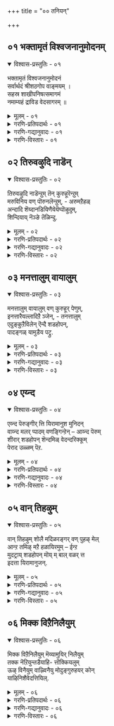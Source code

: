 +++
title = "०० तनियन्"

+++

## ०१ भक्तामृतं विश्वजनानुमोदनम्

<details open><summary>विश्वास-प्रस्तुतिः - ०१</summary>

भक्तामृतं विश्वजनानुमोदनं  
सर्वार्थदं श्रीशठगोप वाङ्मयम् ।  
सहस्र शाखीपनिषत्समागमं  
नमाम्यहं द्राविड वेदसागरम् ॥
</details>

<details><summary>मूलम् - ०१</summary>

भक्तामृतं विश्वजनानुमोदनं  
सर्वार्थदं श्रीशठगोप वाङ्मयम् ।  
सहस्र शाखीपनिषत्समागमं  
नमाम्यहं द्राविड वेदसागरम् ॥
</details>

<details><summary>गरणि-प्रतिपदार्थः - ०१</summary>

भक्त अमृतं = भक्तर अमृतवन्नु, विश्वजन = जगत्तिन ऎल्ल जनरु, अनुमोदनं = ऒप्पुवन्थाद्दन्नु, सर्व = ऎल्ल बगॆय, अर्थ = अभिलाषॆगळन्नु \(बेडिकॆगळन्नु\), दं = नीडतक्कद्दन्नु, श्रीशठगोप वाङ्मयं = श्रीशठगोपर श्रीसूक्तिगळन्नु, सहस्रशाखा = साविर शाखॆगळुळ्ळ, उपनिषत् = उपनिषत्तिन, समागम् = सङ्कलनवन्नु \(कूडिकॆयन्नु\), द्राविड = तमिळु भाषॆय, वेदसागरम् = वेदवॆम्ब सागरवन्नु, अहम् = \(पादसेवकनाद\) नानु, नमामि = नमस्करिसुत्तेनॆ. 
</details>

<details><summary>गरणि-गद्यानुवादः - ०१</summary>

भक्तर अमृतवन्नु, जगत्तिन ऎल्ल जनरु ऒप्पुवुदन्नु, ऎल्ल बगॆय अभिलाषॆगळन्नु \(बेडिकॆगळन्नु\) नीडतक्कद्दन्नु, श्रीशठगोपर श्रीसूक्तिगळन्नु, साविरशाखॆगळुळ्ळ उपनिषत्तिन सङ्कलन \(सङ्ग्रह\)वन्नु, तमिळुवेदवॆम्ब सागरवन्नु \(पादसेवकनाद\) नानु नमस्करिसुत्तेनॆ. 
</details>

<details><summary>गरणि-विस्तारः - ०१</summary>

’तिरुवाय् मॊऴि’यन्नु स्तुतिसि, अदर हिरिमॆयन्नु कीर्तिसि, अदक्कॆ भक्तिपूर्वकवागि ऎरगि, पठनक्कॆ अदन्नुऎत्तिकॊळ्ळबेकॆन्दु ई तनि सूचिसुत्तदॆ. ई ग्रन्थक्कॆ इष्टु गौरववन्नु अर्पिसुवुदक्कॆ कारणवन्नू इदु तिळिसुत्तदॆ. 

’भक्तामृतं” – भक्तियिन्द बेडिद देवतॆगळिगॆ दानवरिन्द किरुकुळवन्नु तप्पिसुवुदक्कागि, क्षीरसागरवन्नु आ देवदानवर सहायदिन्दले मथन माडिसि, अमृतवन्नु पडॆदु, अदन्नु देवतॆगळिगॆ हञ्चिकॊट्टु, अवरन्नु भगवन्तनु अमररन्नागिसिदनष्टॆ. हागॆये, भगवन्तनन्नु आश्रयिसिद मानव भक्तरिगॆ, ’तिरुवाय् मॊऴि’यु अवरजनन-मरणद बन्धनद किरुकुळवन्नु बिडिसुवुदक्कागि ऒदगि, शाश्वतानन्दवन्नू अमरतवन्नू कॊडुवुदु. 

’विश्वजनानुमोदनं” – ’तिरुवाय् मॊऴि’यल्लि हेळिरुव विषय भगवन्तनन्नु ऒलिसिकॊळ्ळुवुदक्कॆ सुलभोपायवेऎम्बुदु. इदु परमश्रेष्ठवाद मार्गवॆन्दू, इदरष्टु सुलभवू सरळवू आदद्दु बेरॆ यावुदू इल्लवॆन्दू, जातिमत मुन्तादवुगळ कट्टुपाडिगॆ ऒळपडदॆ ऎल्लरू ई मार्गवन्नु अनुसरिसबहुदॆन्दू, ई मूलक निरतिशयानन्दद परमपदवन्नु पडॆदुकॊळ्ळबहुदॆन्दू जगत्तिन ऎल्ल जनरू तलॆदूगि ऒप्पबहुदागिदॆ. इदन्नु ओदि तिळिदुकॊळ्ळुवुदरिन्द ऎल्लरू आनन्दिसबहुदागिदॆ. 

’सर्वार्थदं’ – मनुष्यन ऎल्ल बगॆय अभिलाषॆगळन्नू, आशॆ आकाङ्क्षॆगळन्नू बेडिकॆगळन्नू नाल्कु विधवागि विङ्गडिसलागिदॆ. अवन्नु धर्म, अर्थ, काम, मोक्ष ऎन्दु करॆयलागिदॆ. चतुर्विध पुरुषार्थगळॆम्बवु इवे. ई ऎल्ल बगॆय पुरुषार्थगळन्नू तिरुवाय्मॊऴिय मूलक पडॆयबहुदागिदॆ. 

’श्रीशठगोपवाङ्मयम्’ – शठगोपरॆम्ब महामुनिगळ बायिन्द, परमात्मन कृपाकटाक्षदिन्द आत्मनु परमात्मनन्नु पडॆदुकॊळ्ळुव बगॆ, अवनल्लि ऒन्दुगूडुव विषयवॆल्ल ’तिरुवाय् मॊऴि’य रूपदल्लि प्रकटगॊण्डितु. मातुगळ जोडणॆयल्लि, विषयद विवरणॆयल्लि, बळसिरुव उपमान रूपकगळल्लि सरिसाटि ऎम्बुदु मत्तॊन्दिल्लवागि इदन्नु शठगोपर श्रीसूक्तिगळु अथवा शठगोपवाङ्मयम् ऎन्नुत्तारॆ. 

आळ्वाररुगळल्लि परमश्रेष्ठरॆन्दू आद्यकुलपति ऎन्दू हॆसरुगळिसिदवरु श्रीशठगोपरु. हिन्दॆ, ऒन्दु कालदल्लि, ऎष्टे आसक्तियिद्दरू सह, संस्कृत भाषॆयल्लिरुव वेदगळन्नु कलियलु, ऎल्लरिगू अधिकारविल्लवागित्तु. याव बगॆय कट्टुपाडू इल्लदन्तॆ, ऎल्लरू कलियलु, अरितुकॊळ्ळलु अनुकूलिसुवन्तॆ संस्कृतवेदगळन्नु तमिळिनल्लि रचिसिदवरु शठगोपरु. ई कारणदिन्द इअवरिगॆ ’वेदम् तमिळ् शॆय्द मारन्” ऎम्ब बिरुदु. इवरु बरॆदिरुव “तिरुविरुत्तम्” ऎम्बुदु ऋग्वेदद सार, ’तिरुवाशरियम्’ ऎम्बुदु यजुर्वेदद सार, “तिरुवाय् मॊऴि” ऎम्बुदु सामवेदद सार, मत्तु “पॆरियतिरुवन्दादि” ऎम्बुदु अथर्वण वेददसार ऎन्नलागिदॆ. 

शठगोपरिगॆ ’मारन्’, ’पराङ्कुश’ ’वकुळाभरण’ ऎम्ब हॆसरुगळिवॆ. वॆळ्ळाळ कुलद तन्दॆ तायिगळु इवरिगॆ इट्ट हॆसरु ’मारन्’ वकुळपुष्पमालिकॆयन्नु इवरु धरिसुत्तिद्दद्दरिन्द ’वकुळाभरण’ ऎन्दायितु. आदरॆ, ऎल्लक्किन्तलू मिगिलागि, इवरिगॆ बन्द प्रीतिय हॆसरु ’नम्माळ्वार्’ ऎम्बुदु. 

“सहस्रशाखोपनिषत्समागम्” – भगवन्तनिन्दले प्रकटगॊण्डु, बायिन्द बायिगॆ प्रचुर पडॆदद्दु, अनादि ऎनिसिकॊण्डद्दु वेदगळु. भगवद्विषयवन्नु हेळि, आ बगॆगॆ तिळिवळिकॆयन्नु अवु कॊडुत्तवॆ. मनुष्यनु तन्न आत्मोद्धारक्कागि तिळियलेबेकाद विषयगळन्नु सरळसङ्ग्रहवागि हेळिरुवुदु उपनिषत्तुगळल्लि. वेदवॆम्ब अश्वत्थवृक्षद साविरारु शाखॆगळे इवु. ई ऎल्ला उपनिषत्तुगळल्लि हेळिरुव विषयवन्ने, सङ्कलन रूपदल्लि, सङ्ग्रहिसि हेळिरुवुदु तिरुवाय् मॊऴियल्लि. 

“द्राविड वेद सागरम्” – वेदगळु संस्कृत भाषॆयल्लिवॆ. ऎल्लॆ काणदन्तॆ अपारवागि विस्तारवागि हरडिरुव वेदगळ ऎल्ल विषयवन्नू सङ्ग्रहवागि तमिळु भाषॆयल्लि हेळिरुवुदरिन्द, तिरुवाय् मॊऴियन्नु तमिळुवेद अथवा द्राविडवेद ऎन्नलागिदॆ. संस्कृतवेदगळिगॆ ऎष्टु प्रामुख्यतॆ, ऎष्टु मर्यादॆ इदॆयो अष्टे गौरव प्रामुख्यतॆगळू तिरुवाय् मॊऴिगू इवॆ. 

’तिरु’ ’वाय्’ ’मॊऴि’ ऎम्ब मूरु पदगळु कूडि आगिरुवुदु ’तिरुवाय् मॊऴि’. ’तिरु’ ऎम्बुदक्कॆ “श्रीदेवि, सम्पत्तु, सॊबगु, भाग्य, दैवत्व, सत्कर्म, श्रेष्ठ, पवित्र, माङ्गल्य” ऎन्दु मुन्तागि अर्थबरुत्तदॆ. ’वाय्’ ऎन्दरॆ बायि. ’मॊऴि’ ऎन्दरॆ “मातु, भाषॆ”. ’वाय् मॊऴि’ ऎम्बुदु ऒट्टुगूडिसिदरॆ “बायिमातु, बायिन्द हॊरबिद्द मातु” ऎन्दु अर्थ बरुत्तदॆ. भगवन्तन दिव्यवाणियाद वेदगळ हागॆये भगवत्कृपॆयिन्द शठगोपमुनिय बायिन्द हॊरबिद्द अमृतवाणि इदु. ई मूरु पदगळ अर्थगळन्नू कूडिसि हेळुवुदादरॆ, ’तिरुवाय् मॊऴि’गॆ ऒन्दॊन्दु जोडणॆयिन्द बरुव ऒट्टु अर्थवु हॊन्दिकॆयागुत्तदॆ. “तिरुवा – मॊऴि” ऎन्दु व्यक्ति प्रामुख्यतॆयिन्द हेळुवाग ’श्रीसूक्ति, पवित्रवाद बायिन्द हॊम्मिद मातु” ऎन्दागुत्तदॆ. हागल्लदॆ, “तिरु-वाय् मॊऴि” ऎन्दु वाक् प्राधान्यतॆयिद हेळुवाग अदु “पवित्रवाद बायिमातु” ऎन्दागुत्तदॆ. हॆसरे हीगॆ बगॆबगॆयागि बिडिसि विवरिसबहुदादरॆ, अदर विषयद विमर्शनॆय कॆलस तिळिदवर कैयल्लि ऎष्टु अद्भुतवो\! ऎष्टु आश्चर्यकरवो\! ऎष्टु आनन्दकरवो\!
</details>

## ०२ तिरुवऴुदि नाडॆन्

<details open><summary>विश्वास-प्रस्तुतिः - ०२</summary>

तिरुवऴुदि नाडॆन्ऱुम् तॆन् कुरुहूरॆन्ऱुम्  
मरुविनिय वण् पॊरुनलॆन्ऱुम्, - अरुमऱैहळ्  
अन्दादि शॆय्दानडियिणैयेयॆप्पॊऴुदुम्,  
शिन्दियाय् नॆञ्ङे तॆळिन्दु.
</details>

<details><summary>मूलम् - ०२</summary>

तिरुवऴुदि नाडॆन्ऱुम् तॆन् कुरुहूरॆन्ऱुम्  
मरुविनिय वण् पॊरुनलॆन्ऱुम्, - अरुमऱैहळ्  
अन्दादि शॆय्दानडियिणैयेयॆप्पॊऴुदुम्,  
शिन्दियाय् नॆञ्ङे तॆळिन्दु.
</details>

<details><summary>गरणि-प्रतिपदार्थः - ०२</summary>

नॆञ्ङे = मनस्से, तिरुवऴुदि नादु ऎन्ऱम् = तिरुवळुदिनाडु ऎम्ब देश ऎन्दू, तॆन् सुन्दरवाद, कुरुहूर् ऎन्ऱुम् = तिरुक्कूरुहूरु क्षेत्र ऎन्दू, मरुव = कलॆतिरुवुदक्कॆ, इनिय = प्रियवाद, वण् = सॊबगिन, पॊरुनल् ऎन्ऱुम् = पॊरुनल् नदि \(ताम्रपर्णिनदि\) ऎन्दू, नॆनॆयुत्ता, अरु = सुलभवागि ऎटुकद \(अपरूपवाद\), मऱैहळ् = वेदगळन्नु, अन्दादि शॆय्दान् = अन्तादिय रूपदल्लि \(परिपूर्णवागि\) माडिदवन, अडि इणैये = ऎरडु तिरुवडिगळन्ने, ऎप्पॊऴुदुम् = यावागलू, तॆळिन्दु = अरितुकॊण्डु, शिन्दियाय् = चिन्तिसुत्तिरु. 
</details>

<details><summary>गरणि-गद्यानुवादः - ०२</summary>

मनस्से, तिरुवळुदिवाडु ऎन्दू, सुन्दरवाद तिरुक्कूरुहूरुक्षेत्र ऎन्दू, कलॆतिरुवुदक्कॆ \(अप्पिकॊळ्ळुवुदक्कॆ\) प्रियवाद सॊबगिन पॊरुनल् नदि \(ताम्रदपर्णिनदि\) ऎन्दू नॆनॆयुत्ता सुलभवागि ऎटुकद \(अपरूपवाद\) वेदगळन्नु अन्तादियरूपदल्लि \(परिपूर्णवागि\) माडिदवन ऎरडु तिरुवडिगळन्ने यावागलू चिन्तिसुत्तिरु. 
</details>

<details><summary>गरणि-विस्तारः - ०२</summary>

मॊदल तनियल्लि शठगोप वाङ्मयद प्रामुख्यतॆयन्नू अदक्कॆ सल्लबेकाद गौरववन्नू तिळिसलायितु. ई तनि आ वाङ्मयक्कॆ कारणराद श्रीशठगोपरन्नु स्मरिसुत्ता अवरिगॆ सल्लबेकाद गौरववन्नु कुरितु हेळुत्तदॆ. 

श्रीशठगोपरु यारु, ऎल्लियवरु, ऎम्बुदन्नु गुरुतिट्टु हेळुव तनि इदु. यारन्नादरू गुरुतिसि हेळबेकादरॆ अवरु हुट्टिद ऊरु \(स्थळ\), अदर बळि इरुव नदि, बॆट्ट मुन्तादद्दु, मत्तु अदु सेरिद नाडु –इवुगळन्नु हेळुवुदु वाडिकॆ. ई सम्प्रदायक्कॆ अनुगुणवागि श्रीशठगोपरन्नु कुरितु हेळुत्तदॆ ई तनि- दक्षिणभारतदल्लि ’तिरुवळुदि नाडु’ ऎम्बुदॊन्दु देश. अदरल्लि ’पॊरुनल्’ \(ताम्रपर्णिनदि\) ऎम्बुदॊन्दु नदि. अदर दडदल्लि तिरुकुरुहूरु ऎम्बुदॊन्दु ऊरु. आ पवित्र क्षेत्रदल्लि श्रीशठगोपरु हुट्टिदरु. अवर हिरिमॆयन्नु कॊण्डाडुव आ क्षेत्रवन्नु ”आळ्वार् तिरुनहरि” ऎन्दू करॆयुत्तारॆ. 

तनि हेळुत्तदॆ- मनस्से, नीनु मॊदलु तिरुवळुदि नाडन्नू, पॊरुनल् \(ताम्रपर्णि\) नदियन्नू, तिरुक्कूरु हूरुक्षेत्रवन्नू स्मरिसिको. आ क्षेत्रदल्लि अवतरिसिदवरे श्रीशठगोपरु \(नम्माळ्वाररु\). अपरूपवाद, सुलभवागि ऎल्लरिगू ऎटुकद वेदगळन्नु परिपूर्णवागि, सरळसुन्दरवागि, अन्तादिय रूपदल्लि ऒदगिसिकॊट्टवरु अवरे. अवर ऎरडु तिरुवडिगळन्नू ऎडॆबिडदॆ चिन्तिसु. नीनु उज्जीवनगॊळ्ळुवॆ. 

श्रीशठगोपरु रचिसिरुव नाल्कु ग्रन्थगळल्लि “पॆरियतिरुवन्दादि” ऎम्बुदॊन्दु. अदन्नु मुन्दिट्टु इतर ग्रन्थगळन्नु अदरॊडनॆ हेळलागिदॆ ऎन्नबहुदागिदॆ. ई नाल्कु ग्रन्थगळन्नु कुरितु हिन्दिन तनियल्लिये हेळलागिदॆ ऎम्बुदन्नु गमनिसबहुदु.
</details>

## ०३ मनत्तालुम् वायालुम्

<details open><summary>विश्वास-प्रस्तुतिः - ०३</summary>

मनत्तालुम् वायालुम् वण् कुरुहूर् पेणुम्,  
इनत्तारैयल्लादिऱै ञ्जेन्, - तनत्तालुम्   
एदुङ्कुऱैविलेन् ऎन्दै शडहोपन्,  
पादङ्गळ् यामुडैय पट्रु.
</details>

<details><summary>मूलम् - ०३</summary>

मनत्तालुम् वायालुम् वण् कुरुहूर् पेणुम्,  
इनत्तारैयल्लादिऱै ञ्जेन्, - तनत्तालुम्   
एदुङ्कुऱैविलेन् ऎन्दै शडहोपन्,  
पादङ्गळ् यामुडैय पट्रु.
</details>

<details><summary>गरणि-प्रतिपदार्थः - ०३</summary>

मनत्तालुम् = मनस्सिनिन्दलू, वायालुम् = मातिनिन्दलू, वण् = सॊबगिन, कुरुहूर् = तिरुक्कूरुहूरन्नु, पेणुम् = आश्रयिसुव, इनत्तारै = गोष्ठियवरन्नु, अल्लादु = अल्लदॆ, \(बेरॆ यारन्नू\), इऱैञ्जेन् = नमस्करिसुवुदिल्ल, तनत्तालुम् = धनदिन्दलू, एदुम् = स्वल्पवादरू, कुऱैवु इलेन् = कॊरतॆ इल्लदवनागिद्देनॆ, ऎन्दै = नन्न तन्दॆयाद \(स्वामियाद\), शडहोपन् = शठगोपन, पादङ्गळ् = पादगळु \(तिरुवडिगळु\), यामुडैय = नम्म, पट्रु = आश्रयाधार. 
</details>

<details><summary>गरणि-गद्यानुवादः - ०३</summary>

मनस्सिनिन्दलू मातिनिन्दलू सॊबगिन तिरुक्कूरुहूरन्नु स्तुतिसुव \(आश्रयिसुव\) गोष्ठियवरन्नल्लदॆ \(बेरॆयवरन्नु\) नमस्करिसॆनु. धनदिन्दलू स्वल्पवू कॊरतॆयिल्लदवनागिद्देनॆ. नन्न तन्दॆयाद \(स्वामियाद\) शठगोपन तिरुवडिगळु नमगॆ आश्रयाधार. 
</details>

<details><summary>गरणि-विस्तारः - ०३</summary>

ई तनि हेळुत्तदॆ- मनस्से, सॊबगिन तिरुक्कुरुहूरन्नु काया वाचा मनसा कॊण्डाडुव जनर गोष्ठियन्नु कण्डरॆ ननगॆ तुम्ब गौरव. आ पवित्रक्षेत्रद हिरिमॆयन्नू, अल्लि अवतरिसिद श्रीशठगोपर हिरिमॆयन्नू अवरु अरितवरु. आद्दरिन्द शठगोपर अनुयायिगळागि अवरन्नु आश्रयिसिरुववरु अवरु. अवरिगॆ नन्न गौरवपूर्ण नमस्कारगळन्नु अर्पिसुत्तेनॆ. अवरल्लदॆ बेरॆयवरु ऎन्थवरे आगिद्दरू सह अवरल्लि ननगॆ गौरवविल्ल. नानु अवरन्तॆये नन्न तन्दॆयागि, स्वामियागि इरुव श्रीशठगोपर तिरुवडिगळन्ने नानु दृढवागि आश्रयिसिद्देनॆ.आ तिरुवडिगळे ननगॆ आधार. ननगॆ हणहॆच्चल्ल. अदर अगत्यवे ननगिल्ल. अदर कॊरतॆयन्नु नानु हच्चिकॊळ्ळुवुदू इल्ल. 

मनुष्यन उज्जीवनक्कॆ बेकाद ज्ञानवन्नू उपायवन्नूऒदगिसिकॊडुववरु गुरु. आ गुरुविन तिरुवडिगळन्नु हिडिदु, अवर मार्गदल्लिये नडॆयुववरू गुरुविन हागॆये गौरवक्कॆ अर्हरु.
</details>

## ०४ एय्न्द

<details open><summary>विश्वास-प्रस्तुतिः - ०४</summary>

एय्न्द पॆरुङ्गीर् त्ति यिरामानुश मुनिदन्  
वाय्न्द मलर् प्पादम् वणङ्गिन्ऱेन् – आय्न्द पॆरुम्   
शीरार् शडहोपन् शॆन्दमिळ् वेदन्दरिक्कूम्  
पेराद उळ्ळम् पॆऱ.
</details>

<details><summary>मूलम् - ०४</summary>

एय्न्द पॆरुङ्गीर् त्ति यिरामानुश मुनिदन्  
वाय्न्द मलर् प्पादम् वणङ्गिन्ऱेन् – आय्न्द पॆरुम्   
शीरार् शडहोपन् शॆन्दमिळ् वेदन्दरिक्कूम्  
पेराद उळ्ळम् पॆऱ.
</details>

<details><summary>गरणि-प्रतिपदार्थः - ०४</summary>

एय्न्द = ऒप्पतक्क, पॆरु = अपारवाद, कीर् त्ति = कीर्तियुळ्ळ, इरामानुश मुनिदन् = श्रीरामानुज मुनिगळ, वाय्न्द = तक्कद्दाद, \(हॊन्दिकॆयुळ्ळ\) मलर् पादम् = हूविनन्थ पादगळन्नु, \(पादकमलगळन्नु\), वणङ्गिन्ऱेन् = नमस्करिसुत्तिद्देनॆ, आय्न्द = अप्पटवाद, पॆरुम् शीर् = अपारकीर्तियिन्द, आर् = तुम्बिरुव \(परिपूर्णनाद\), शडहोपन् =शठगोपन, शॆन्दमिळ् वेदम् = अरिशुद्धवाद तमिळिन वेदवन्नु, तरिक्कूम् = धरिसतक्क, पेराद = बदलावणॆयागद \(चञ्चलवागद\), उळ्ळम् = मनस्सन्नु, पॆऱ = पडॆयुवुदक्कागि. 
</details>

<details><summary>गरणि-गद्यानुवादः - ०४</summary>

अप्पटवाद अपारकीर्तियिन्द तुम्बिरुव \(परिपूर्णनाद\) शठगोपन परिशुद्धवाद तमिळिन वेदवन्नु धरिसतक्क चञ्चलगॊळ्ळद मनस्सन्नु पडॆयुवुदक्कागि ऒप्पतक्क अपारकीर्तियुळ्ळ श्रीरामानुजमुनिगळ \(अदक्कॆ\) हॊन्दिकॆयुळ्ळ हूविनन्थ पादगळिगॆ नमस्करिसुत्तिद्देनॆ. 
</details>

<details><summary>गरणि-विस्तारः - ०४</summary>

ई तनियल्लि प्रतिष्ठितराद इब्बरु महामहिमरन्नु कीर्तिसलागिदॆ. मॊदलनॆयवरु श्रीशठगोपरु. तिरुवाय् मॊऴिये मॊदलाद चॊक्कवाद तमिळिन वेदगळन्नु रचिसिदवरु. भगवद्विषयवन्नू आत्मोद्धारद मार्गवन्नू तिळियहेळुव अवर आ रचनॆगळु अवरिगॆ कण्डुकॊट्टद्दु अपारवाद धवळकीर्ति. शठगोपर दिव्यग्रन्थगळन्नु चॆन्नागि ओदि अरितुकॊण्डु श्रीवैष्णव सिद्धान्तस्थापन सार्वभौमरॆनिसिकॊण्ड श्रीरामानुजरु मत्तॊब्बरु. अवरदू ऒप्पतक्क कीर्तिये. ऒब्बरु हाडिद्दन्नु मत्तॊब्बरु कलितु नुरित हागॆ चुरुकाद मनस्सिनिन्द ऎल्लरू कलियबेकु. मनस्सु कलियुव विषयदल्लिये दृढवागि नॆलॆगॊळ्ळबेकु. इतर वस्तुविषयगळ कडॆगॆ हॊरळबारदु. चञ्चलगॊळ्ळबारदु. अदक्कागि ई प्रार्थनॆ. 

ई तनि हेळुत्तदॆ- मनस्से, श्रीशठगोपरुरचिसिद परिशुद्धवाद तमिळिन वेदगळन्नु शुद्धवाद दृढवाद मनस्सिनिन्द ग्रहिसिकॊण्डवरु श्रीरामानुजमुनिगळु. अन्थ मनस्सिगागि, नानु आचार्यराद श्रीरामानुजर तिरुवडिगळिगॆ ऎरगुत्ता, अवर कृपॆगागि प्रार्थिसुत्तेनॆ.
</details>

## ०५ वान् तिहऴुम्

<details open><summary>विश्वास-प्रस्तुतिः - ०५</summary>

वान् तिहऴुम् शोलै मदिळरङ्गर् वण् पुहऴ् मेल्  
आन्ऱ तमिऴ् मऱै हळायिरमुम् – ईन्ऱ  
मुदट्राय् शडहोपन् मॊय् म् बाल् वळर् त्त  
इदत्ता यिरामानुजन्.
</details>

<details><summary>मूलम् - ०५</summary>

वान् तिहऴुम् शोलै मदिळरङ्गर् वण् पुहऴ् मेल्  
आन्ऱ तमिऴ् मऱै हळायिरमुम् – ईन्ऱ  
मुदट्राय् शडहोपन् मॊय् म् बाल् वळर् त्त  
इदत्ता यिरामानुजन्.
</details>

<details><summary>गरणि-प्रतिपदार्थः - ०५</summary>

वान् = आकाशवॆल्लवन्नू, तिहऴुम् = बॆळगिसुव, शोलै = तोपुगळिन्दलू, मदिळ् = कोटॆगळिन्दलू \(एळु प्राकारगळिन्दलू\) कूडिद, आङ्गर् = श्रीरङ्गनाथर, वण् पुहऴ् मेल् = दिव्यसुन्दरवाद कीर्तिय विषयवागि, आन्ऱ = गाढवू, विस्तारवू, परमश्रेश्ठवू आगिरुव, तमिऴ् मऱैहळ् = तमिळिन वेदगळाद, आयिरमुम् = ऒन्दु साविर पाशुरगळन्नू, ईन्ऱ = हडॆद, मुदल् ताय् = मॊदल तायि, शडहोपन् = श्रीशठगोपरु, मॊय् बाल् = शक्तियिन्द, वळर् त्त = \(अदन्नु\) बॆळॆसिद, इदम् = हितवाद, ताय् = तायि, इरामानुशन् = श्रीरामानुजरु. 
</details>

<details><summary>गरणि-गद्यानुवादः - ०५</summary>

आकाशवॆल्लवन्नू बॆळगिसुव तोपुगळिन्दलू, कोटॆगळिन्दलू \(एळु प्राकारगळिन्दलू\) कूडिद श्रीरङ्गनाथर दिव्यसुन्दरवाद कीर्तिय विषयवागि गाढवू विस्तारवू परमश्रेश्ठवू आगिरुव तमिळिन वेदगळाद ऒन्दु साविर पाशुरगळन्नू हडॆद मॊदल तायि श्रीशठगोपरु. अदन्नु शक्तियिन्द बॆळॆसिद हितवाद तायि श्रीरामानुजरु. 
</details>

<details><summary>गरणि-विस्तारः - ०५</summary>

ई तनि हेळुत्तदॆ- आकाशदवरॆगू ऎत्तरवागि बॆळॆदु, आकाशवन्ने बॆळगिसुवन्थ तोपुगळिन्दलू, एळु प्राकारगळिन्दलू सुत्तुवरिद श्रीरङ्गद देवालयदल्लि नॆलसिरुव भगवन्तन अनन्त कल्याणगुणगळन्नु विषयवागि उळ्ळ गाढवाद, विस्तारवाद, परमश्रेष्ठवाद तमिळु वेदगळिगॆ इब्बरु तायन्दिरु जन्मवित्त तायि ऒब्बरु, बॆळॆसिद तायि ऒब्बरु. सुन्दरवाद ऒन्दु साविर पाशुरगळन्नु हडॆदुकॊट्ट तायि श्रीशठगोपरु. अवुगळन्नु तम्म ज्ञानप्रतिभाशक्तिगळिन्द बॆळॆसि, साकि, नॆलॆगॊळिसिदवरु श्रीरामानुजरु. अवक्कॆ अवरु हितवाद प्रीतिय साकुतायि. 

ऎन्दरॆ, श्रीशठगोपरु जन्मिसदिद्दरॆ, तिरुवाय्मॊऴियन्थ तमिळु वेदगळ जन्मक्कॆ ऎडॆ इरुत्तिरलिल्ल. हागॆये, श्रीरामानुजरु इल्लदिद्दरॆ, अवु भूमियमेलॆ शाश्वतवागि उळियलु नॆलॆगॊळ्ळलु, अवकाशवागुत्तिरलिल्ल. ई कारणदिन्द, अवरिब्बरन्नू कृतङ्ञतॆयिन्द अवरिब्बरन्नू स्मरिसलेबेकु.
</details>

## ०६ मिक्क विऱैनिलैयुम्

<details open><summary>विश्वास-प्रस्तुतिः - ०६</summary>

मिक्क विऱैनिलैयुम् मॆय्यामुयिर् निलैयुम्  
तक्क नॆऱियुन्तडैयाहि- त्तॊक्कियलुम्   
ऊऴ् विनैयुम् वाऴ्विनैयु मोदुङ्गुरुहयर् कोन्  
याऴिनिशैवेदत्तियिल्.
</details>

<details><summary>मूलम् - ०६</summary>

मिक्क विऱैनिलैयुम् मॆय्यामुयिर् निलैयुम्  
तक्क नॆऱियुन्तडैयाहि- त्तॊक्कियलुम्   
ऊऴ् विनैयुम् वाऴ्विनैयु मोदुङ्गुरुहयर् कोन्  
याऴिनिशैवेदत्तियिल्.
</details>

<details><summary>गरणि-प्रतिपदार्थः - ०६</summary>

मिक्क = सर्वोत्तमनाद, इऱै = भगवन्तन \(परमात्मन\), निलैयुम् = स्वरूपस्वभावगळन्नू, मॆय्याम् = नित्यवाद \(सत्यवाद\), उयिर् = जीवात्मन, निलैयुम् = स्वरूपस्वभावगळन्नू, तक्क = योग्यवाद, नॆऱियुम् = मार्ग \(उपाय\)वन्नू, तडै आहि = अदक्कॆ तडॆयागिरुव \(अड्डियागिरुव\) तॊक्कु= अल्प \(हेय\)वाद, इयलुम् = स्वभाववाद, ऊऴ् = हिन्दिनिन्द बन्द, विनैयुम् = बाळिन कर्तव्यगळ \(परमपुरुषार्थद\) स्वरूपवन्नू, ओदुम् = तिळिसुव, कुरुहैयर् कोन् = तिरुक्कूरुहूरिनवर ऒडॆयन \(यजमानन\), याऴिन् = वीणॆय, इशै = नादवु \(गानवु\), वेदत्तु = वेदद, इयल् = स्वरूप.
</details>

<details><summary>गरणि-गद्यानुवादः - ०६</summary>

सर्वोत्तमनाद परमात्मन स्वरूपस्वभावगळन्नू, नित्यवाद \(सत्यवाद\) जीवात्मन स्वरूपस्वभावगळन्नू, योग्यवाद मार्ग\(उपाय\)वन्नू, अदक्कॆ अड्डियागिरुव हेयवाद सहजवागि हिन्दिनिन्द बन्द पापगळ स्वरूपवन्नू, बाळिन कर्तव्यगळ \(परमपुरुषार्थद\) स्वरूपवन्नू तिळिसुव तिरुक्कूरुहूरिन ऒडॆयन वीणॆय गानवुवेदद स्वरूप.
</details>

<details><summary>गरणि-विस्तारः - ०६</summary>

ई तनि श्रीशठगोपवाङ्मयवाद तिरुवाय् मॊऴियिन्द तिळियबहुदाद्देनु ऎम्बुदन्नु तिळिसुत्तदॆ. तिरुमन्त्रद अर्थवन्नु ऐदु विषयगळागि विङ्गडिसि, अदन्नु ’अर्थपञ्चक’ ऎन्दु करॆयुत्तारॆ. सर्वेश्वरनू आदिकारणनू आद परमात्मन स्वरूपवेनु? अवनन्नु पडॆयबयसुव चेतनन ’स्वरूपवेनु? परमात्मनन्नु चेतननु पडॆयुवुदक्कॆ मार्ग \(उपाय\)वेनु? चेतनन ई प्रयत्नदल्लि अड्डिमाडुव प्रतिबन्धकगळ स्वरूपवेनु? आ प्रतिबिन्धकगळन्नु तॊलगिसिद बळिक पडॆयबहुदाद हलद स्वरूपवेनु? ई ऐदु ’अर्थपञ्चक’गळु. इवक्कॆ उत्तरवागि – परमात्मने ऎल्लक्कू परनु, परमात्मनिगॆ शेषभूतनागिरुववनु चेतननु, परमात्मनन्नु पडॆयुवुदक्कॆ शरणागतिये सरळवाद मार्ग, \(अदे सुलभोपाय\), अनित्यवाद नाशहॊन्दतक्क देहवन्ने नित्यवॆन्दु तिळियुवुदु चेतनन उज्जीवनक्कॆ प्रतिबन्धक, नाशवल्लद नित्यकैङ्कर्यद स्वरूपवन्नु पडॆयुवुदे परमपुरुषार्थ \(फल\) – ऎम्बुदन्नु बिडिसि बिडिसि हेळुवुदु तिरुवाय् मॊऴि. वीणॆय गानदन्तॆ हृदयवन्नु मिडियुवन्थ अत्यन्त माधुर्यवुळ्ळद्दागि चेतननु शाश्वत सुखवन्नु पडॆयुवुदक्कॆ मार्गदर्शकवागि, वेदस्वरूपवे आगिदॆ ई तिरुवाय् मॊऴि.
</details>
